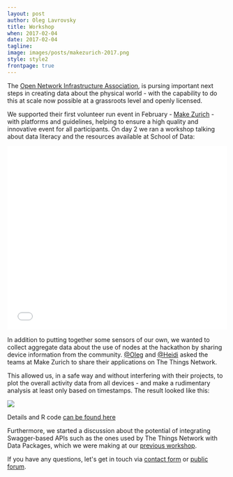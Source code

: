```yaml
---
layout: post
author: Oleg Lavrovsky
title: Workshop
when: 2017-02-04
date: 2017-02-04
tagline:
image: images/posts/makezurich-2017.png
style: style2
frontpage: true
---
```


The [Open Network Infrastructure Association](https://opennetworkinfrastructure.org/), is pursing important next steps in creating data about the physical world - with the capability to do this at scale now possible at a grassroots level and openly licensed.

We supported their first volunteer run event in February - [Make Zurich](http://makezurich.ch/) - with platforms and guidelines, helping to ensure a high quality and innovative event for all participants. On day 2 we ran a workshop talking about data literacy and the resources available at School of Data:

<center><iframe src="//slides.com/loleg/making-sense/embed" width="100%" style="max-width:576px" height="420" scrolling="no" frameborder="0" webkitallowfullscreen mozallowfullscreen allowfullscreen></iframe></center>

In addition to putting together some sensors of our own, we wanted to collect aggregate data about the use of nodes at the hackathon by sharing device information from the community. [@Oleg](https://forum.schoolofdata.ch/users/oleg/) and [@Heidi](https://forum.schoolofdata.ch/users/heidi/) asked the teams at Make Zurich to share their applications on The Things Network.

This allowed us, in a safe way and without interfering with their projects, to plot the overall activity data from all devices - and make a rudimentary analysis at least only based on timestamps. The result looked like this:

![](http://soda.camp/workshops/2017/makezurich/allthethings/viz.png)

Details and R code [can be found here](https://now.makezurich.ch/project/13)

Furthermore, we started a discussion about the potential of integrating Swagger-based APIs such as the ones used by The Things Network with Data Packages, which we were making at our [previous workshop](https://schoolofdata-ch.github.io/2017/01/14/Food-Data-Expedition.html).

If you have any questions, let's get in touch via [contact form](/#contact) or [public forum](https://forum.schoolofdata.ch/).
